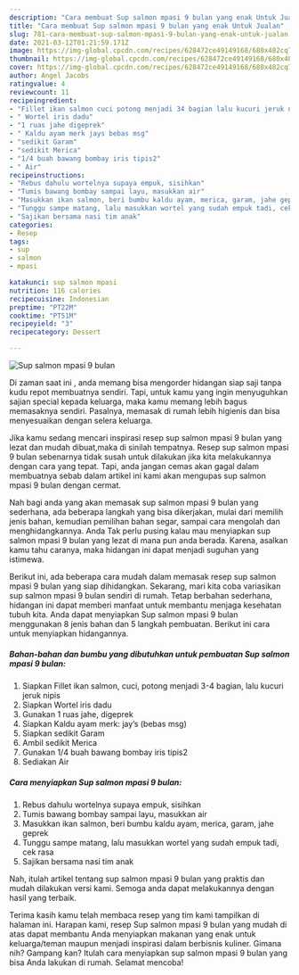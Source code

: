 ```yaml
---
description: "Cara membuat Sup salmon mpasi 9 bulan yang enak Untuk Jualan"
title: "Cara membuat Sup salmon mpasi 9 bulan yang enak Untuk Jualan"
slug: 781-cara-membuat-sup-salmon-mpasi-9-bulan-yang-enak-untuk-jualan
date: 2021-03-12T01:21:59.171Z
image: https://img-global.cpcdn.com/recipes/628472ce49149168/680x482cq70/sup-salmon-mpasi-9-bulan-foto-resep-utama.jpg
thumbnail: https://img-global.cpcdn.com/recipes/628472ce49149168/680x482cq70/sup-salmon-mpasi-9-bulan-foto-resep-utama.jpg
cover: https://img-global.cpcdn.com/recipes/628472ce49149168/680x482cq70/sup-salmon-mpasi-9-bulan-foto-resep-utama.jpg
author: Angel Jacobs
ratingvalue: 4
reviewcount: 11
recipeingredient:
- "Fillet ikan salmon cuci potong menjadi 34 bagian lalu kucuri jeruk nipis"
- " Wortel iris dadu"
- "1 ruas jahe digeprek"
- " Kaldu ayam merk jays bebas msg"
- "sedikit Garam"
- "sedikit Merica"
- "1/4 buah bawang bombay iris tipis2"
- " Air"
recipeinstructions:
- "Rebus dahulu wortelnya supaya empuk, sisihkan"
- "Tumis bawang bombay sampai layu, masukkan air"
- "Masukkan ikan salmon, beri bumbu kaldu ayam, merica, garam, jahe geprek"
- "Tunggu sampe matang, lalu masukkan wortel yang sudah empuk tadi, cek rasa"
- "Sajikan bersama nasi tim anak"
categories:
- Resep
tags:
- sup
- salmon
- mpasi

katakunci: sup salmon mpasi 
nutrition: 116 calories
recipecuisine: Indonesian
preptime: "PT22M"
cooktime: "PT51M"
recipeyield: "3"
recipecategory: Dessert

---
```



![Sup salmon mpasi 9 bulan](https://img-global.cpcdn.com/recipes/628472ce49149168/680x482cq70/sup-salmon-mpasi-9-bulan-foto-resep-utama.jpg)

Di zaman  saat ini , anda memang bisa mengorder hidangan siap saji tanpa kudu repot membuatnya sendiri. Tapi, untuk kamu yang ingin menyuguhkan sajian special kepada keluarga, maka kamu memang lebih bagus memasaknya sendiri. Pasalnya, memasak di rumah lebih higienis dan bisa menyesuaikan dengan selera keluarga.

Jika kamu sedang mencari inspirasi resep sup salmon mpasi 9 bulan yang lezat dan mudah dibuat,maka di sinilah tempatnya. Resep sup salmon mpasi 9 bulan  sebenarnya tidak susah untuk dilakukan jika kita melakukannya dengan cara yang tepat. Tapi, anda jangan cemas akan gagal dalam membuatnya 
sebab dalam artikel ini kami akan mengupas sup salmon mpasi 9 bulan dengan cermat.  



Nah bagi anda yang akan memasak sup salmon mpasi 9 bulan yang sederhana, ada beberapa langkah yang bisa dikerjakan, mulai dari memilih jenis bahan, kemudian pemilihan bahan segar, sampai cara mengolah dan menghidangkannya. Anda Tak perlu pusing kalau mau menyiapkan sup salmon mpasi 9 bulan yang lezat di mana pun anda berada. Karena, asalkan kamu  tahu caranya, maka hidangan ini dapat menjadi suguhan yang istimewa.

Berikut ini, ada beberapa cara mudah dalam memasak resep sup salmon mpasi 9 bulan yang siap dihidangkan. Sekarang, mari kita coba variasikan sup salmon mpasi 9 bulan sendiri di rumah. Tetap berbahan sederhana, hidangan ini dapat memberi manfaat untuk membantu menjaga kesehatan tubuh kita. Anda dapat menyiapkan Sup salmon mpasi 9 bulan menggunakan 8 jenis bahan dan 5 langkah pembuatan. Berikut ini cara untuk menyiapkan hidangannya.

<!--inarticleads1-->

##### Bahan-bahan dan bumbu yang dibutuhkan untuk pembuatan Sup salmon mpasi 9 bulan:

1. Siapkan Fillet ikan salmon, cuci, potong menjadi 3-4 bagian, lalu kucuri jeruk nipis
1. Siapkan  Wortel iris dadu
1. Gunakan 1 ruas jahe, digeprek
1. Siapkan  Kaldu ayam merk: jay’s (bebas msg)
1. Siapkan sedikit Garam
1. Ambil sedikit Merica
1. Gunakan 1/4 buah bawang bombay iris tipis2
1. Sediakan  Air




<!--inarticleads2-->

##### Cara menyiapkan Sup salmon mpasi 9 bulan:

1. Rebus dahulu wortelnya supaya empuk, sisihkan
1. Tumis bawang bombay sampai layu, masukkan air
1. Masukkan ikan salmon, beri bumbu kaldu ayam, merica, garam, jahe geprek
1. Tunggu sampe matang, lalu masukkan wortel yang sudah empuk tadi, cek rasa
1. Sajikan bersama nasi tim anak




Nah, itulah artikel tentang  sup salmon mpasi 9 bulan  yang praktis dan mudah dilakukan versi kami. Semoga anda dapat melakukannya dengan hasil yang terbaik. 

Terima kasih kamu telah membaca resep yang tim kami tampilkan di halaman ini. Harapan kami, resep  Sup salmon mpasi 9 bulan yang mudah di atas dapat membantu Anda menyiapkan makanan yang enak untuk keluarga/teman maupun menjadi inspirasi dalam berbisnis kuliner. Gimana nih? Gampang kan? Itulah cara menyiapkan sup salmon mpasi 9 bulan yang bisa Anda lakukan di rumah. Selamat mencoba!

